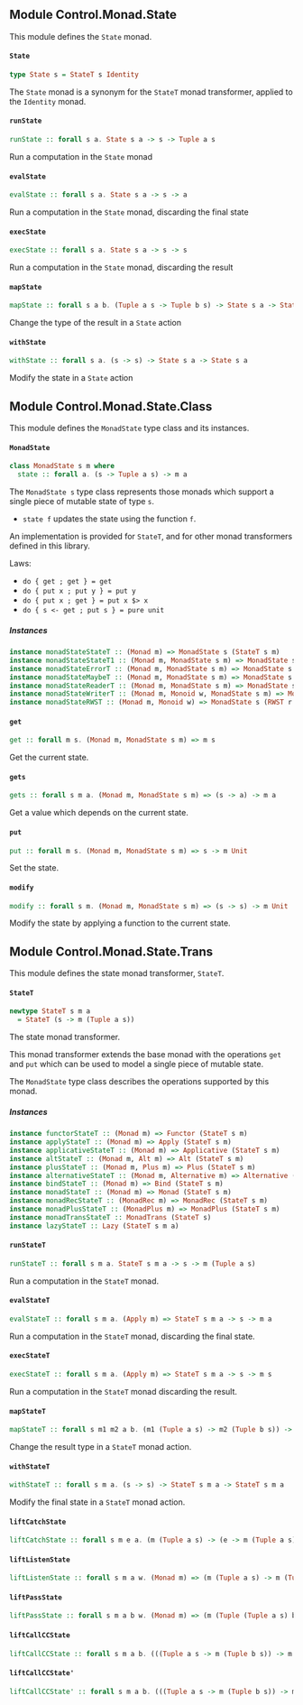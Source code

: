 ## Module Control.Monad.State

This module defines the `State` monad.

#### `State`

``` purescript
type State s = StateT s Identity
```

The `State` monad is a synonym for the `StateT` monad transformer, applied
to the `Identity` monad.

#### `runState`

``` purescript
runState :: forall s a. State s a -> s -> Tuple a s
```

Run a computation in the `State` monad

#### `evalState`

``` purescript
evalState :: forall s a. State s a -> s -> a
```

Run a computation in the `State` monad, discarding the final state

#### `execState`

``` purescript
execState :: forall s a. State s a -> s -> s
```

Run a computation in the `State` monad, discarding the result

#### `mapState`

``` purescript
mapState :: forall s a b. (Tuple a s -> Tuple b s) -> State s a -> State s b
```

Change the type of the result in a `State` action

#### `withState`

``` purescript
withState :: forall s a. (s -> s) -> State s a -> State s a
```

Modify the state in a `State` action


## Module Control.Monad.State.Class

This module defines the `MonadState` type class and its instances.

#### `MonadState`

``` purescript
class MonadState s m where
  state :: forall a. (s -> Tuple a s) -> m a
```

The `MonadState s` type class represents those monads which support a single piece of mutable
state of type `s`.

- `state f` updates the state using the function `f`.

An implementation is provided for `StateT`, and for other monad transformers
defined in this library.

Laws:

- `do { get ; get } = get`
- `do { put x ; put y } = put y`
- `do { put x ; get } = put x $> x`
- `do { s <- get ; put s } = pure unit`


##### Instances
``` purescript
instance monadStateStateT :: (Monad m) => MonadState s (StateT s m)
instance monadStateStateT1 :: (Monad m, MonadState s m) => MonadState s (StateT s1 m)
instance monadStateErrorT :: (Monad m, MonadState s m) => MonadState s (ErrorT e m)
instance monadStateMaybeT :: (Monad m, MonadState s m) => MonadState s (MaybeT m)
instance monadStateReaderT :: (Monad m, MonadState s m) => MonadState s (ReaderT r m)
instance monadStateWriterT :: (Monad m, Monoid w, MonadState s m) => MonadState s (WriterT w m)
instance monadStateRWST :: (Monad m, Monoid w) => MonadState s (RWST r w s m)
```

#### `get`

``` purescript
get :: forall m s. (Monad m, MonadState s m) => m s
```

Get the current state.

#### `gets`

``` purescript
gets :: forall s m a. (Monad m, MonadState s m) => (s -> a) -> m a
```

Get a value which depends on the current state.

#### `put`

``` purescript
put :: forall m s. (Monad m, MonadState s m) => s -> m Unit
```

Set the state.

#### `modify`

``` purescript
modify :: forall s m. (Monad m, MonadState s m) => (s -> s) -> m Unit
```

Modify the state by applying a function to the current state.


## Module Control.Monad.State.Trans

This module defines the state monad transformer, `StateT`.

#### `StateT`

``` purescript
newtype StateT s m a
  = StateT (s -> m (Tuple a s))
```

The state monad transformer.

This monad transformer extends the base monad with the operations `get`
and `put` which can be used to model a single piece of mutable state.

The `MonadState` type class describes the operations supported by this monad.

##### Instances
``` purescript
instance functorStateT :: (Monad m) => Functor (StateT s m)
instance applyStateT :: (Monad m) => Apply (StateT s m)
instance applicativeStateT :: (Monad m) => Applicative (StateT s m)
instance altStateT :: (Monad m, Alt m) => Alt (StateT s m)
instance plusStateT :: (Monad m, Plus m) => Plus (StateT s m)
instance alternativeStateT :: (Monad m, Alternative m) => Alternative (StateT s m)
instance bindStateT :: (Monad m) => Bind (StateT s m)
instance monadStateT :: (Monad m) => Monad (StateT s m)
instance monadRecStateT :: (MonadRec m) => MonadRec (StateT s m)
instance monadPlusStateT :: (MonadPlus m) => MonadPlus (StateT s m)
instance monadTransStateT :: MonadTrans (StateT s)
instance lazyStateT :: Lazy (StateT s m a)
```

#### `runStateT`

``` purescript
runStateT :: forall s m a. StateT s m a -> s -> m (Tuple a s)
```

Run a computation in the `StateT` monad.

#### `evalStateT`

``` purescript
evalStateT :: forall s m a. (Apply m) => StateT s m a -> s -> m a
```

Run a computation in the `StateT` monad, discarding the final state.

#### `execStateT`

``` purescript
execStateT :: forall s m a. (Apply m) => StateT s m a -> s -> m s
```

Run a computation in the `StateT` monad discarding the result.

#### `mapStateT`

``` purescript
mapStateT :: forall s m1 m2 a b. (m1 (Tuple a s) -> m2 (Tuple b s)) -> StateT s m1 a -> StateT s m2 b
```

Change the result type in a `StateT` monad action.

#### `withStateT`

``` purescript
withStateT :: forall s m a. (s -> s) -> StateT s m a -> StateT s m a
```

Modify the final state in a `StateT` monad action.

#### `liftCatchState`

``` purescript
liftCatchState :: forall s m e a. (m (Tuple a s) -> (e -> m (Tuple a s)) -> m (Tuple a s)) -> StateT s m a -> (e -> StateT s m a) -> StateT s m a
```

#### `liftListenState`

``` purescript
liftListenState :: forall s m a w. (Monad m) => (m (Tuple a s) -> m (Tuple (Tuple a s) w)) -> StateT s m a -> StateT s m (Tuple a w)
```

#### `liftPassState`

``` purescript
liftPassState :: forall s m a b w. (Monad m) => (m (Tuple (Tuple a s) b) -> m (Tuple a s)) -> StateT s m (Tuple a b) -> StateT s m a
```

#### `liftCallCCState`

``` purescript
liftCallCCState :: forall s m a b. (((Tuple a s -> m (Tuple b s)) -> m (Tuple a s)) -> m (Tuple a s)) -> ((a -> StateT s m b) -> StateT s m a) -> StateT s m a
```

#### `liftCallCCState'`

``` purescript
liftCallCCState' :: forall s m a b. (((Tuple a s -> m (Tuple b s)) -> m (Tuple a s)) -> m (Tuple a s)) -> ((a -> StateT s m b) -> StateT s m a) -> StateT s m a
```


